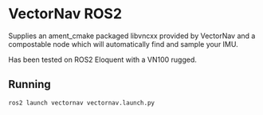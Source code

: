 # VectorNav ROS2

Supplies an ament_cmake packaged libvncxx provided by VectorNav and a compostable node which will automatically find and sample your IMU.

Has been tested on ROS2 Eloquent with a VN100 rugged.

## Running

`ros2 launch vectornav vectornav.launch.py`
